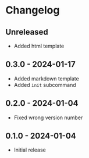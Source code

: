# Changelog

## Unreleased
- Added html template

## 0.3.0 - 2024-01-17
- Added markdown template
- Added `init` subcommand

## 0.2.0 - 2024-01-04
- Fixed wrong version number

## 0.1.0 - 2024-01-04
- Initial release